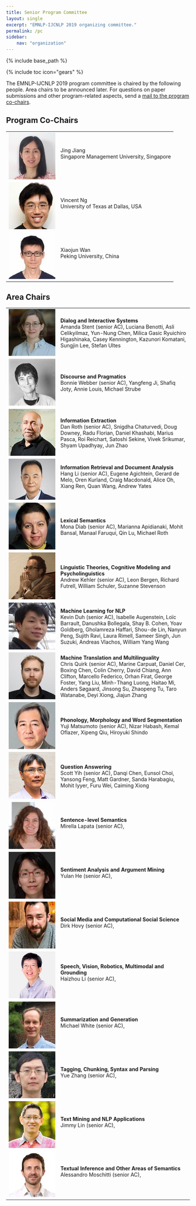 ```yaml
---
title: Senior Program Committee
layout: single
excerpt: "EMNLP-IJCNLP 2019 organizing committee."
permalink: /pc
sidebar: 
    nav: "organization"
---
```

{% include base_path %}

{% include toc icon="gears" %}

The EMNLP-IJCNLP 2019 program committee is chaired by the following people. Area chairs to be announced later. For questions on paper submissions and other program-related aspects, send a <a href="mailto:emnlp-ijcnlp-2019-program-chairs@googlegroups.com">mail to the program co-chairs</a>.



## Program Co-Chairs

<table>
<tr>
<td width="128px"><img src="/assets/images/organizers/jing_jiang.jpg"></td>
<td>Jing Jiang<br>
Singapore Management University, Singapore<br>
&nbsp;</td>
</tr>
<tr>
<td><img src="/assets/images/organizers/vincent_ng.jpg"></td>
<td>Vincent Ng<br>
University of Texas at Dallas, USA<br>
&nbsp;</td>
</tr>
<tr>
<td><img src="/assets/images/organizers/xiaojun_wan.jpg"></td>
<td>Xiaojun Wan<br>
Peking University, China<br>
&nbsp;</td>
</tr>
</table>



## Area Chairs 

<table>
<tr>
<td width="128px" valign="top"><img src="/assets/images/organizers/amanda_stent.jpg"></td>
<td><b>Dialog and Interactive Systems</b><br>
Amanda Stent (senior AC), Luciana Benotti, Asli Celikyilmaz, Yun-Nung Chen, Milica Gasic
Ryuichiro Higashinaka, Casey Kennington, Kazunori Komatani, Sungjin Lee, Stefan Ultes</td>
</tr>
<tr>
<td valign="top"><img src="/assets/images/organizers/bonnie_webber.jpg"></td>
<td><b>Discourse and Pragmatics</b><br>
Bonnie Webber (senior AC), Yangfeng Ji, Shafiq Joty, Annie Louis, Michael Strube</td>
</tr>
<tr>
<td valign="top"><img src="/assets/images/organizers/dan_roth.jpg"></td>
<td><b>Information Extraction</b><br>
Dan Roth (senior AC), Snigdha Chaturvedi, Doug Downey, Radu Florian, Daniel Khashabi, Marius Pasca, Roi Reichart, Satoshi Sekine, Vivek Srikumar, Shyam Upadhyay, Jun Zhao</td>
</tr>

<tr>
<td valign="top"><img src="/assets/images/organizers/hang_li.jpg"></td>
<td><b>Information Retrieval and Document Analysis</b><br>
Hang Li (senior AC), Eugene Agichtein, Gerard de Melo, Oren Kurland, Craig Macdonald, Alice Oh, Xiang Ren, Quan Wang, Andrew Yates<br>
&nbsp;</td>
</tr>
<tr>
<td valign="top"><img src="/assets/images/organizers/mona_diab.jpg"></td>
<td><b>Lexical Semantics</b><br>
Mona Diab (senior AC), Marianna Apidianaki, Mohit Bansal, Manaal Faruqui, Qin Lu, Michael Roth</td>
</tr>
<tr>
<td valign="top"><img src="/assets/images/organizers/andrew_kehler.jpg"></td>
<td><b>Linguistic Theories, Cognitive Modeling and Psycholinguistics</b><br>
Andrew Kehler (senior AC), Leon Bergen, Richard Futrell, William Schuler, Suzanne Stevenson</td>
</tr>

<tr>
<td valign="top"><img src="/assets/images/organizers/kevin_duh.jpg"></td>
<td><b>Machine Learning for NLP</b><br>
Kevin Duh (senior AC), Isabelle Augenstein, Lo&iuml;c Barrault, Danushka Bollegala, Shay B. Cohen, Yoav Goldberg, Gholamreza Haffari, Shou-de Lin, Nanyun Peng, Sujith Ravi, Laura Rimell, Sameer Singh, Jun Suzuki, Andreas Vlachos, William Yang Wang</td>
</tr>
<tr>
<td valign="top"><img src="/assets/images/organizers/chris_quirk.jpg"></td>
<td><b>Machine Translation and Multilinguality</b><br>
Chris Quirk (senior AC), Marine Carpuat, Daniel Cer, Boxing Chen, Colin Cherry, David Chiang, Ann Clifton, Marcello Federico, Orhan Firat, George Foster, Yang Liu, Minh-Thang Luong, Haitao Mi, Anders S&oslash;gaard, Jinsong Su, Zhaopeng Tu, Taro Watanabe, Deyi Xiong, Jiajun Zhang</td>
</tr>
<tr>
<td valign="top"><img src="/assets/images/organizers/yuji_matsumoto.jpg"></td>
<td><b>Phonology, Morphology and Word Segmentation</b><br>
Yuji Matsumoto (senior AC), Nizar Habash, Kemal Oflazer, Xipeng Qiu, Hiroyuki Shindo</td>
</tr>

<tr>
<td valign="top"><img src="/assets/images/organizers/scott_yih.jpg"></td>
<td><b>Question Answering</b><br>
Scott Yih (senior AC), Danqi Chen, Eunsol Choi, Yansong Feng, Matt Gardner, Sanda Harabagiu, Mohit Iyyer, Furu Wei, Caiming Xiong</td>
</tr>
<tr>
<td valign="top"><img src="/assets/images/organizers/mirella_lapata.jpg"></td>
<td><b>Sentence-level Semantics</b><br>
Mirella Lapata (senior AC), <br>
&nbsp;</td>
</tr>
<tr>
<td valign="top"><img src="/assets/images/organizers/yulan_he.jpg"></td>
<td><b>Sentiment Analysis and Argument Mining</b><br>
Yulan He (senior AC), <br>
&nbsp;</td>
</tr>

<tr>
<td valign="top"><img src="/assets/images/organizers/dirk_hovy.jpg"></td>
<td><b>Social Media and Computational Social Science</b><br>
Dirk Hovy (senior AC), <br>
&nbsp;</td>
</tr>
<tr>
<td valign="top"><img src="/assets/images/organizers/haizhou_li.jpg"></td>
<td><b>Speech, Vision, Robotics, Multimodal and Grounding</b><br>
Haizhou Li (senior AC), <br>
&nbsp;</td>
</tr>
<tr>
<td valign="top"><img src="/assets/images/organizers/michael_white.jpg"></td>
<td><b>Summarization and Generation</b><br>
Michael White (senior AC), <br>
&nbsp;</td>
</tr>

<tr>
<td valign="top"><img src="/assets/images/organizers/yue_zhang.jpg"></td>
<td><b>Tagging, Chunking, Syntax and Parsing</b><br>
Yue Zhang (senior AC), <br>
&nbsp;</td>
</tr>
<tr>
<td valign="top"><img src="/assets/images/organizers/jimmy_lin.jpg"></td>
<td><b>Text Mining and NLP Applications</b><br>
Jimmy Lin (senior AC), <br>
&nbsp;</td>
</tr>
<tr>
<td valign="top"><img src="/assets/images/organizers/alessandro_moschitti.jpg"></td>
<td><b>Textual Inference and Other Areas of Semantics</b><br>
Alessandro Moschitti (senior AC), <br>
&nbsp;</td>
</tr>
</table>




